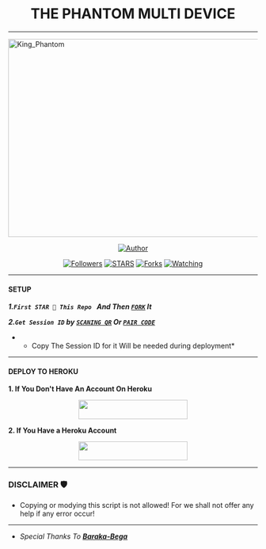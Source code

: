 <h1 align="center"> THE PHANTOM MULTI DEVICE </h1>
<p align="center">  

***
</p>
    <img alt="King_Phantom" width="550" height="400" src="https://files.catbox.moe/uuye39.jpg">
<p align="center">
<p align="center">
<a href="https://github.com/Phantom-kin/Phantom-MD"><img title="Author" src="https://img.shields.io/badge/Phantom-MD-blue?style=for-the-badge&logo=github"></a>
<p/>
<p align="center">
<a href="https://github.com/Phantom-kin?tab=followers"><img title="Followers" src="https://img.shields.io/github/followers/Phantom-kin?label=Followers&style=social"></a>
<a href="https://github.com/Phantom-kin/Phantom-MD/stargazers/"><img title="STARS" src="https://img.shields.io/github/stars/Phantom-kin/Phantom-kin?&style=social"></a>
<a href="https://github.com/Phantom-kin/Phantom-MD/network/members"><img title="Forks" src="https://img.shields.io/github/forks/Phantom-kin/Phantom-MD?style=social"></a>
<a href="https://github.com/Phantom-kin/Phantom-MD/watchers"><img title="Watching" src="https://img.shields.io/github/watchers/Phantom-kin/Phantom-MD?label=Watching&style=social"></a>
  
***

#### SETUP 

***1.`First STAR 🌟 This Repo ` And Then [`FORK`](https://github.com/Phantom-kin/Phantom-MD/fork) It***

***2.`Get Session ID` by [`SCANING QR`](https://king-phantom-tou3.onrender.com/wasiqr) Or [`PAIR CODE`](https://king-phantom-tou3.onrender.com/pair)***

* - Copy The Session ID for it Will be needed during deployment*

***

#### DEPLOY TO HEROKU 
**1. If You Don't Have An Account On Heroku**
    <br>
<p align="center"><a href="https://signup.heroku.com">
 <img src="https://img.shields.io/badge/Create%20Account%20Now-blue?style=for-the-badge&logo=heroku" width="220" height="38.45"/></a></p>

**2. If You Have a Heroku Account**
    <br>
<p align="center"><a href="https://dashboard.heroku.com/new?template=https://github.com/Phantom-kin/PHANTOM-MD"> <img src="https://img.shields.io/badge/DEPLOY%20NOW-blue?style=for-the-badge&logo=heroku" width="220" height="38.45"/></a></p>


***


### DISCLAIMER 🛡 
- Copying or modying this script is not allowed! For we shall not offer any help if any error occur!

***

 
 - *Special Thanks To **[Baraka-Bega](https://github.com/Kingbega)***
